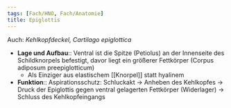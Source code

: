 ```yaml
---
tags: [Fach/HNO, Fach/Anatomie]
title: Epiglottis
---
```

Auch: *Kehlkopfdeckel, Cartilago epiglottica*
- **Lage und Aufbau**:: Ventral ist die Spitze (Petiolus) an der Innenseite des Schildknorpels befestigt, davor liegt ein größerer Fettkörper (Corpus adiposum preepiglotticum)
	- Als Einziger aus elastischem [[Knorpel]] statt hyalinem
- **Funktion**:: Aspirationsschutz: Schluckakt → Anheben des Kehlkopfes → Druck der Epiglottis gegen ventral gelagerten Fettkörper (Widerlager) → Schluss des Kehlkopfeingangs 